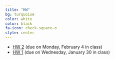 ```yaml
---
title: "HW"
bg: turquoise
color: white
color: black
fa-icon: check-square-o
style: center
---
```


- [HW 2]( myfiles/MAT_362_HW2.pdf) (due on Monday, February 4 in class)
- [HW 1]( myfiles/HW1.pdf) (due on Wednesday, January 30 in class)
